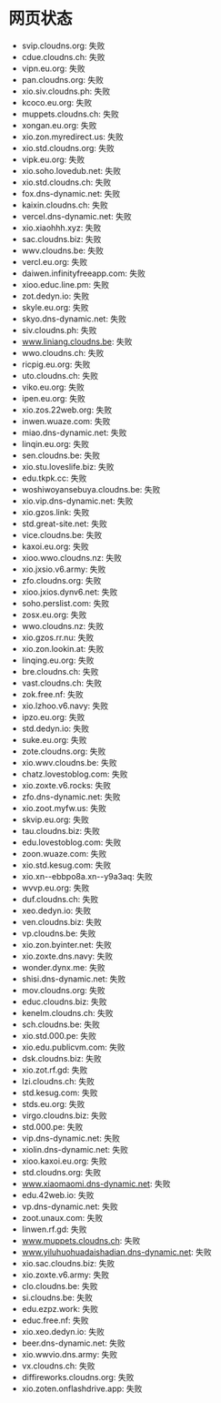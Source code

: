 # 网页状态
- svip.cloudns.org: 失败
- cdue.cloudns.ch: 失败
- vipn.eu.org: 失败
- pan.cloudns.org: 失败
- xio.siv.cloudns.ph: 失败
- kcoco.eu.org: 失败
- muppets.cloudns.ch: 失败
- xongan.eu.org: 失败
- xio.zon.myredirect.us: 失败
- xio.std.cloudns.org: 失败
- vipk.eu.org: 失败
- xio.soho.lovedub.net: 失败
- xio.std.cloudns.ch: 失败
- fox.dns-dynamic.net: 失败
- kaixin.cloudns.ch: 失败
- vercel.dns-dynamic.net: 失败
- xio.xiaohhh.xyz: 失败
- sac.cloudns.biz: 失败
- wwv.cloudns.be: 失败
- vercl.eu.org: 失败
- daiwen.infinityfreeapp.com: 失败
- xioo.educ.line.pm: 失败
- zot.dedyn.io: 失败
- skyle.eu.org: 失败
- skyo.dns-dynamic.net: 失败
- siv.cloudns.ph: 失败
- www.liniang.cloudns.be: 失败
- wwo.cloudns.ch: 失败
- ricpig.eu.org: 失败
- uto.cloudns.ch: 失败
- viko.eu.org: 失败
- ipen.eu.org: 失败
- xio.zos.22web.org: 失败
- inwen.wuaze.com: 失败
- miao.dns-dynamic.net: 失败
- linqin.eu.org: 失败
- sen.cloudns.be: 失败
- xio.stu.loveslife.biz: 失败
- edu.tkpk.cc: 失败
- woshiwoyansebuya.cloudns.be: 失败
- xio.vip.dns-dynamic.net: 失败
- xio.gzos.link: 失败
- std.great-site.net: 失败
- vice.cloudns.be: 失败
- kaxoi.eu.org: 失败
- xioo.wwo.cloudns.nz: 失败
- xio.jxsio.v6.army: 失败
- zfo.cloudns.org: 失败
- xioo.jxios.dynv6.net: 失败
- soho.perslist.com: 失败
- zosx.eu.org: 失败
- wwo.cloudns.nz: 失败
- xio.gzos.rr.nu: 失败
- xio.zon.lookin.at: 失败
- linqing.eu.org: 失败
- bre.cloudns.ch: 失败
- vast.cloudns.ch: 失败
- zok.free.nf: 失败
- xio.lzhoo.v6.navy: 失败
- ipzo.eu.org: 失败
- std.dedyn.io: 失败
- suke.eu.org: 失败
- zote.cloudns.org: 失败
- xio.wwv.cloudns.be: 失败
- chatz.lovestoblog.com: 失败
- xio.zoxte.v6.rocks: 失败
- zfo.dns-dynamic.net: 失败
- xio.zoot.myfw.us: 失败
- skvip.eu.org: 失败
- tau.cloudns.biz: 失败
- edu.lovestoblog.com: 失败
- zoon.wuaze.com: 失败
- xio.std.kesug.com: 失败
- xio.xn--ebbpo8a.xn--y9a3aq: 失败
- wvvp.eu.org: 失败
- duf.cloudns.ch: 失败
- xeo.dedyn.io: 失败
- ven.cloudns.biz: 失败
- vp.cloudns.be: 失败
- xio.zon.byinter.net: 失败
- xio.zoxte.dns.navy: 失败
- wonder.dynx.me: 失败
- shisi.dns-dynamic.net: 失败
- mov.cloudns.org: 失败
- educ.cloudns.biz: 失败
- kenelm.cloudns.ch: 失败
- sch.cloudns.be: 失败
- xio.std.000.pe: 失败
- xio.edu.publicvm.com: 失败
- dsk.cloudns.biz: 失败
- xio.zot.rf.gd: 失败
- lzi.cloudns.ch: 失败
- std.kesug.com: 失败
- stds.eu.org: 失败
- virgo.cloudns.biz: 失败
- std.000.pe: 失败
- vip.dns-dynamic.net: 失败
- xiolin.dns-dynamic.net: 失败
- xioo.kaxoi.eu.org: 失败
- std.cloudns.org: 失败
- www.xiaomaomi.dns-dynamic.net: 失败
- edu.42web.io: 失败
- vp.dns-dynamic.net: 失败
- zoot.unaux.com: 失败
- linwen.rf.gd: 失败
- www.muppets.cloudns.ch: 失败
- www.yiluhuohuadaishadian.dns-dynamic.net: 失败
- xio.sac.cloudns.biz: 失败
- xio.zoxte.v6.army: 失败
- clo.cloudns.be: 失败
- si.cloudns.be: 失败
- edu.ezpz.work: 失败
- educ.free.nf: 失败
- xio.xeo.dedyn.io: 失败
- beer.dns-dynamic.net: 失败
- xio.wwvio.dns.army: 失败
- vx.cloudns.ch: 失败
- diffireworks.cloudns.org: 失败
- xio.zoten.onflashdrive.app: 失败
